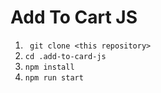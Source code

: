 # Add To Cart JS 

1. ``` git clone <this repository>```
2. ```cd .add-to-card-js```
3. ```npm install```
4. ```npm run start```